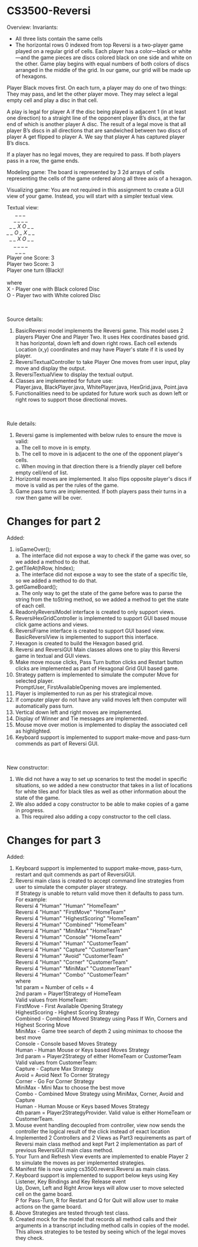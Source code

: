 # CS3500-Reversi
Overview:
Invariants: 
- All three lists contain the same cells
- The horizontal rows 0 indexed from top
Reversi is a two-player game played on a regular grid of cells. Each player has a color—black or white—and
the game pieces are discs colored black on one side and white on the other. Game play begins with equal
numbers of both colors of discs arranged in the middle of the grid. In our game, our grid will be made up of
hexagons.

Player Black moves first. On each turn, a player may do one of two things:
They may pass, and let the other player move.
They may select a legal empty cell and play a disc in that cell.

A play is legal for player A if the disc being played is adjacent
1 (in at least one direction) to a straight line of the opponent player B’s discs,
at the far end of which is another player A disc. The result of a legal move is
that all player B’s discs in all directions that are sandwiched between two discs
of player A get flipped to player A. We say that player A has captured player B’s discs.

If a player has no legal moves, they are required to pass.
If both players pass in a row, the game ends.

Modeling game:
The board is represented by 3 2d arrays of cells representing the cells of the game ordered along all three axis of a hexagon.

Visualizing game:
You are not required in this assignment to create a GUI view of your game. Instead, you will start with a
simpler textual view.
<br/>


Textual view:<br/>
&nbsp;&nbsp;&nbsp;&nbsp;&nbsp;&nbsp;*\_ _ _*   <br/>
&nbsp;&nbsp;&nbsp;&nbsp;&nbsp;*\_ _ _ _*   <br/>
&nbsp;&nbsp;*\_ _ X O _ _* <br/>
*\_ _ O _ X _ _*<br/>
&nbsp;&nbsp;*\_ _ X O _ _*<br/>
&nbsp;&nbsp;&nbsp;&nbsp;&nbsp;*\_ _ _ _*<br/>
&nbsp;&nbsp;&nbsp;&nbsp;&nbsp;&nbsp;*\_ _ _*   <br/>
Player one Score: 3<br/>
Player two Score: 3<br/>
Player one turn (Black)!<br/>
<br/>
where <br/>
X - Player one with Black colored Disc<br/>
O - Player two with White colored Disc

<br/><br/>
Source details:
1. BasicReversi model implements the Reversi game.
   This model uses 2 players Player One and Player Two. It uses Hex coordinates based grid.
   It has horizontal, down left and down right rows.
   Each cell extends Location (x,y) coordinates and may have Player's state if it is used by player.
2. ReversiTextualController to take Player One moves from user input, play move and display the output.
3. ReversiTextualView to display the textual output.
4. Classes are implemented for future use:<br/>
   Player.java, BlackPlayer.java, WhitePlayer.java, HexGrid.java, Point.java
5. Functionalities need to be updated for future work such as down left or right rows to support those directional moves.

<br/><br/>
Rule details:
1. Reversi game is implemented with below rules to ensure the move is valid:<br/>
a. The cell to move in is empty.<br/>
b. The cell to move in is adjacent to the one of the opponent player's cells.<br/>
c. When moving in that direction there is a friendly player cell before empty cell/end of list.<br/>
2. Horizontal moves are implemented. It also flips opposite player's discs if move is valid as per the rules of the game.
3. Game pass turns are implemented. If both players pass their turns in a row then game will be over.


# Changes for part 2
Added:
1. isGameOver();<br/>
a. The interface did not expose a way to check if the game was over, so we added a method to do that.<br/>
2. getTileAt(hRow, hIndex);<br/>
a. The interface did not expose a way to see the state of a specific tile, so we added a
method to do that.<br/>
3. getGameBoard();<br/>
a. The only way to get the state of the game before was to parse the string from the toString method,
so we added a method to get the state of each cell.
4. ReadonlyReversiModel interface is created to only support views.
5. ReversiHexGridController is implemented to support GUI based mouse click game actions and views.
6. ReversiFrame interface is created to support GUI based view. BasicReversiView is implemented to support this interface.
7. Hexagon is created to build the Hexagon based grid.
8. Reversi and ReversiGUI Main classes allows one to play this Reversi game in textual and GUI views.
9. Make move mouse clicks, Pass Turn button clicks and Restart button clicks are implemented as part of Hexagonal Grid GUI based game.
10. Strategy pattern is implemented to simulate the computer Move for selected player.<br/>
    PromptUser, FirstAvailableOpening moves are implemented.
11. Player is implemented to run as per his strategical move.
12. If computer player do not have any valid moves left then computer will automatically pass turn.
13. Vertical down left and right moves are implemented.
14. Display of Winner and Tie messages are implemented.
15. Mouse move over motion is implemented to display the associated cell as highlighted.
16. Keyboard support is implemented to support make-move and pass-turn commends as part of Reversi GUI.


<br/><br/>
New constructor:
1. We did not have a way to set up scenarios to test the model in specific situations,
   so we added a new constructor that takes in a list of locations for white tiles and for black tiles
   as well as other information about the state of the game.<br/>
2. We also added a copy constructor to be able to make copies of a game in progress.<br/>
   a. This required also adding a copy constructor to the cell class.<br/>


# Changes for part 3
Added:
1. Keyboard support is implemented to support make-move, pass-turn, restart and quit commends as part of ReversiGUI.
2. Reversi main class is created to accept command line strategies from user to simulate the computer player strategy.<br/>
   If Strategy is unable to return valid move then it defaults to pass turn.
    For example:<br/>
    Reversi 4 "Human" "Human" "HomeTeam"<br/>
    Reversi 4 "Human" "FirstMove" "HomeTeam"<br/>
    Reversi 4 "Human" "HighestScoring" "HomeTeam"<br/>
    Reversi 4 "Human" "Combined" "HomeTeam"<br/>
    Reversi 4 "Human" "MiniMax" "HomeTeam"<br/>
    Reversi 4 "Human" "Console" "HomeTeam"<br/>
    Reversi 4 "Human" "Human" "CustomerTeam"<br/>
    Reversi 4 "Human" "Capture" "CustomerTeam"<br/>
    Reversi 4 "Human" "Avoid" "CustomerTeam"<br/>
    Reversi 4 "Human" "Corner" "CustomerTeam"<br/>
    Reversi 4 "Human" "MiniMax" "CustomerTeam"<br/>
    Reversi 4 "Human" "Combo" "CustomerTeam"<br/>
    where<br/>
    1st param = Number of cells = 4<br/>
    2nd param = Player1Strategy of HomeTeam<br/>
    Valid values from HomeTeam:<br/>
    FirstMove - First Available Opening Strategy<br/>
    HighestScoring - Highest Scoring Strategy<br/>
    Combined - Combined Moved Strategy using Pass If Win, Corners and Highest Scoring Move<br/>
    MiniMax - Game tree search of depth 2 using minimax to choose the best move<br/>
    Console - Console based Moves Strategy<br/>
    Human - Human Mouse or Keys based Moves Strategy<br/>
    3rd param = Player2Strategy of either HomeTeam or CustomerTeam<br/>
    Valid values from CustomerTeam:<br/>
    Capture - Capture Max Strategy<br/>
    Avoid = Avoid Next To Corner Strategy<br/>
    Corner - Go For Corner Strategy<br/>
    MiniMax - Mini Max to choose the best move<br/>
    Combo - Combined Move Strategy using MiniMax, Corner, Avoid and Capture<br/>
    Human - Human Mouse or Keys based Moves Strategy<br/>
    4th param = Player2StrategyProvider. Valid value is either HomeTeam or CustomerTeam.<br/>
3. Mouse event handling decoupled from controller, view now sends the controller the logical result of the click instead of exact location
4. Implemented 2 Controllers and 2 Views as Part3 requirements as part of Reversi main class method and kept Part 2 implementation as part of previous ReversiGUI main class method.
5. Your Turn and Refresh View events are implemented to enable Player 2 to simulate the moves as per implemented strategies.
6. Manifest file is now using cs3500.reversi.Reversi as main class.
7. Keyboard support is implemented to support below keys using Key Listener, Key Bindings and Key Release event<br/>
   Up, Down, Left and Right Arrow keys will allow user to move selected cell on the game board.<br/>
   P for Pass-Turn, R for Restart and Q for Quit will allow user to make actions on the game board.<br/>
8. Above Strategies are tested through test class.
9. Created mock for the model that records all method calls and their arguments in a transcript including
   method calls in copies of the model. This allows strategies to be tested by seeing which of the legal moves they check.



